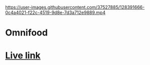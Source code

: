 

https://user-images.githubusercontent.com/37527885/128391666-0c4a4021-f22c-4519-9d8e-7d3a712e9889.mp4

# Omnifood
# [Live link](https://bright-bonbon-9d881a.netlify.app/)
